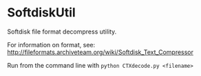 # SoftdiskUtil
Softdisk file format decompress utility.

For information on format, see:
http://fileformats.archiveteam.org/wiki/Softdisk_Text_Compressor

Run from the command line with `python CTXdecode.py <filename>`
